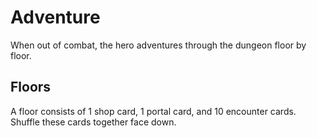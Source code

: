 # Adventure

When out of combat, the hero adventures through the dungeon floor by floor.

## Floors

A floor consists of 1 shop card, 1 portal card, and 10 encounter cards.
Shuffle these cards together face down.
